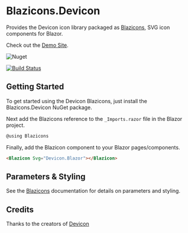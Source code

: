 # Blazicons.Devicon
Provides the Devicon icon library packaged as [Blazicons](https://github.com/kyleherzog/Blazicons), SVG icon components for Blazor.

Check out the [Demo Site](http://blazicons.com).

![Nuget](https://img.shields.io/nuget/v/Blazicons.Devicon)

[![Build Status](https://dev.azure.com/kyleherzog/Blazicons/_apis/build/status/Blazicons.Devicon?branchName=main)](https://dev.azure.com/kyleherzog/Blazicons/_build/latest?definitionId=17&branchName=main)

## Getting Started
To get started using the Devicon Blazicons, just install the Blazicons.Devicon NuGet package.

Next add the Blazicons reference to the `_Imports.razor` file in the Blazor project.

```csharp
@using Blazicons
```

Finally, add the Blazicon component to your Blazor pages/components.
```html
<Blazicon Svg="Devicon.Blazor"></Blazicon>
```

## Parameters & Styling
See the [Blazicons](https://github.com/kyleherzog/Blazicons) documentation for details on parameters and styling.

## Credits
Thanks to the creators of [Devicon](https://github.com/devicons/devicon)